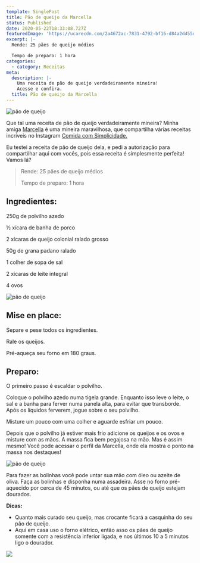 ```yaml
---
template: SinglePost
title: Pão de queijo da Marcella
status: Published
date: 2020-05-22T18:33:08.727Z
featuredImage: 'https://ucarecdn.com/2a4672ac-7831-4792-bf16-d84a2d455d83/'
excerpt: |-
  Rende: 25 pães de queijo médios 

  Tempo de preparo: 1 hora 
categories:
  - category: Receitas
meta:
  description: |-
    Uma receita de pão de queijo verdadeiramente mineira!
    Acesse e confira.
  title: Pão de queijo da Marcella
---
```

![pão de queijo](https://ucarecdn.com/6365c51e-c3a1-44a5-a10c-0312d376e716/)

Que tal uma receita de pão de queijo verdadeiramente mineira? Minha amiga [Marcella](https://www.instagram.com/marcellarsilva/) é uma mineira maravilhosa, que compartilha várias receitas incríveis no Instagram [Comida com Simplicidade.](https://www.instagram.com/comidacomsimplicidade/) 



Eu testei a receita de pão de queijo dela, e pedi a autorização para compartilhar aqui com vocês, pois essa receita é simplesmente perfeita! Vamos lá? 



> Rende: 25 pães de queijo médios 
>
> 
>
> Tempo de preparo: 1 hora 



## Ingredientes: 



250g de polvilho azedo 



½ xícara de banha de porco 



2 xícaras de queijo colonial ralado grosso 



50g de grana padano ralado 



1 colher de sopa de sal 



2 xícaras de leite integral 



4 ovos 



![pão de queijo](https://ucarecdn.com/6a15d104-5b5b-409e-a8d7-02d069a74ce0/)

 

## 

## Mise en place: 



Separe e pese todos os ingredientes. 



Rale os queijos. 



Pré-aqueça seu forno em 180 graus. 



 



## Preparo: 



O primeiro passo é escaldar o polvilho.  



Coloque o polvilho azedo numa tigela grande. Enquanto isso leve o leite, o sal e a banha para ferver numa panela alta, para evitar que transborde. Após os líquidos ferverem, jogue sobre o seu polvilho.  



Misture um pouco com uma colher e aguarde esfriar um pouco. 



Depois que o polvilho já estiver mais frio adicione os queijos e os ovos e misture com as mãos. A massa fica bem pegajosa na mão. Mas é assim mesmo! Você pode acessar o perfil da Marcella, onde ela mostra o ponto na massa nos destaques! 

![pão de queijo](https://ucarecdn.com/0f5cb0ac-4129-4aa3-9d92-a5e90f4c1b5d/)





Para fazer as bolinhas você pode untar sua mão com óleo ou azeite de oliva. Faça as bolinhas e disponha numa assadeira. Asse no forno pré-aquecido por cerca de 45 minutos, ou até que os pães de queijo estejam dourados. 





**Dicas:** 



* Quanto mais curado seu queijo, mas crocante ficará a casquinha do seu pão de queijo. 
* Aqui em casa uso o forno elétrico, então asso os pães de queijo somente com a resistência inferior ligada, e nos últimos 10 a 5 minutos ligo o dourador.



![](https://ucarecdn.com/8f6086fe-dca8-435c-8640-a1ba417019df/)
